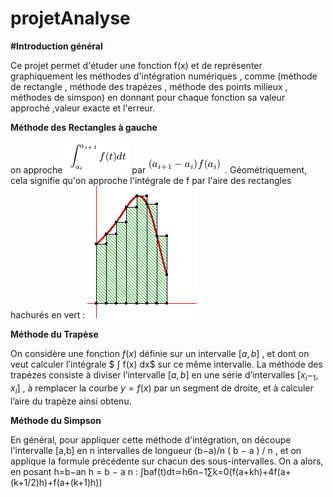# projetAnalyse

<p> <strong>#Introduction général</strong> </p>

Ce projet permet d'étuder une fonction f(x) et de représenter graphiquement les méthodes d'intégration numériques , comme (méthode de rectangle , méthode des trapézes , méthode des points milieux , méthodes de simspon) en donnant pour chaque fonction sa valeur approché ,valeur exacte et l'erreur.

<p> <strong>Méthode des Rectangles à gauche</strong> </p>
<p>on approche  <img src= "https://github.com/mayssamerchaoui/projetAnalyse/blob/main/1.png" />
 par  <img src= "https://github.com/mayssamerchaoui/projetAnalyse/blob/main/2.png" /> . 
 Géométriquement, cela signifie qu'on approche l'intégrale de f par l'aire des rectangles hachurés en vert :  <img src= "https://github.com/mayssamerchaoui/projetAnalyse/blob/main/3.png" /></p>


<p> <strong>Méthode du Trapèse</strong> </p>

On considère une fonction $f(x)$ définie sur un intervalle $[a,b]$ , et dont on veut calculer l’intégrale $ ∫ f(x) dx$ sur ce même intervalle. La méthode des trapèzes consiste à diviser l’intervalle $[a,b]$ en une série d’intervalles $[x_i-_1,x_i]$ , à remplacer la courbe $y = f(x)$ par un segment de droite, et à calculer l’aire du trapèze ainsi obtenu.

<p> <strong>Méthode du Simpson</strong> </p>
En général, pour appliquer cette méthode d'intégration, on découpe l'intervalle [a,b] en n intervalles de longueur (b−a)/n ( b − a ) / n , et on applique la formule précédente sur chacun des sous-intervalles. On a alors, en posant h=b−an h = b − a n : ∫baf(t)dt≃h6n−1∑k=0(f(a+kh)+4f(a+(k+1/2)h)+f(a+(k+1)h))


